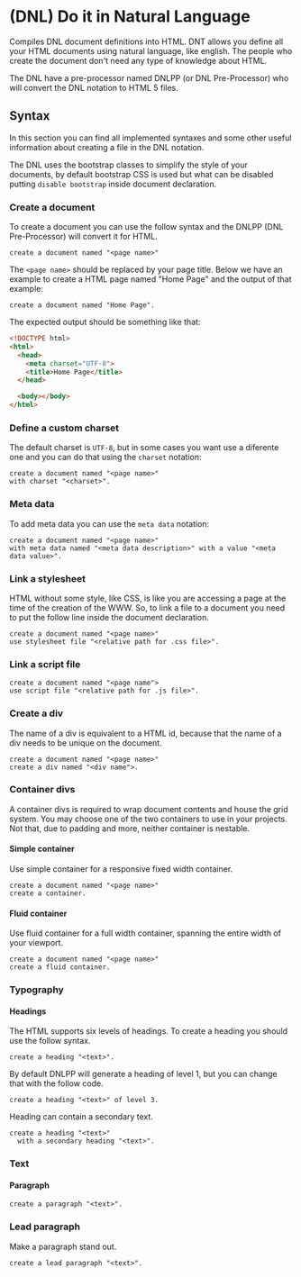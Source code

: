 # (DNL) Do it in Natural Language

Compiles DNL document definitions into HTML. DNT allows you define all your
HTML documents using natural language, like english. The people who create the
document don't need any type of knowledge about HTML.

The DNL have a pre-processor named DNLPP (or DNL Pre-Processor) who will
convert the DNL notation to HTML 5 files.

## Syntax

In this section you can find all implemented syntaxes and some other useful
information about creating a file in the DNL notation.

The DNL uses the bootstrap classes to simplify the style of your documents,
by default bootstrap CSS is used but what can be disabled putting
`disable bootstrap` inside document declaration.

### Create a document
To create a document you can use the follow syntax and the DNLPP
(DNL Pre-Processor) will convert it for HTML.

```
create a document named "<page name>"
```

The `<page name>` should be replaced by your page title.
Below we have an example to create a HTML page named "Home Page" and the output
of that example:

```
create a document named "Home Page".
```

The expected output should be something like that:

```HTML
<!DOCTYPE html>
<html>
  <head>
    <meta charset="UTF-8">
    <title>Home Page</title>
  </head>

  <body></body>
</html>
```

### Define a custom charset
The default charset is `UTF-8`, but in some cases you want use a diferente one
and you can do that using the `charset` notation:

```
create a document named "<page name>"
with charset "<charset>".
```

### Meta data
To add meta data you can use the `meta data` notation:

```
create a document named "<page name>"
with meta data named "<meta data description>" with a value "<meta data value>".
```

### Link a stylesheet
HTML without some style, like CSS, is like you are accessing a page at the time
of the creation of the WWW. So, to link a file to a document you need to
put the follow line inside the document declaration.

```
create a document named "<page name>"
use stylesheet file "<relative path for .css file>".
```

### Link a script file

```
create a document named "<page name">
use script file "<relative path for .js file>".
```

### Create a div
The name of a div is equivalent to a HTML id, because that the name of a div
needs to be unique on the document.

```
create a document named "<page name>"
create a div named "<div name">.
```

### Container divs
A container divs is required to wrap document contents and house the grid system.
You may choose one of the two containers to use in your projects. Not that,
due to padding and more, neither container is nestable.

#### Simple container
Use simple container for a responsive fixed width container.

```
create a document named "<page name>"
create a container.
```

#### Fluid container
Use fluid container for a full width container, spanning the entire width of
your viewport.

```
create a document named "<page name>"
create a fluid container.
```

### Typography

#### Headings
The HTML supports six levels of headings. To create a heading you should use
the follow syntax.

```
create a heading "<text>".
```

By default DNLPP will generate a heading of level 1, but you can change that
with the follow code.

```
create a heading "<text>" of level 3.
```

Heading can contain a secondary text.

```
create a heading "<text>"
  with a secondary heading "<text>".
```

### Text

#### Paragraph

```
create a paragraph "<text>".
```

### Lead paragraph
Make a paragraph stand out.

```
create a lead paragraph "<text>".
```
